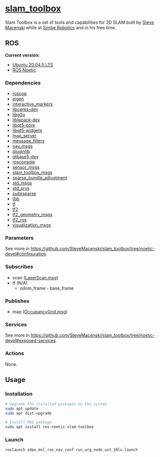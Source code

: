 # [slam_toolbox](https://wiki.ros.org/slam_toolbox)

Slam Toolbox is a set of tools and capabilities for 2D SLAM built by
[Steve Macenski](https://www.linkedin.com/in/steven-macenski-41a985101) while at
[Simbe Robotics](https://www.simberobotics.com/) and in his free time.

## ROS

**Current version:**

- [Ubuntu 20.04.5 LTS](https://releases.ubuntu.com/focal/)
- [ROS Noetic](https://wiki.ros.org/noetic)

### Dependencies

- [roscpp](https://wiki.ros.org/roscpp)
- [eigen](https://wiki.ros.org/eigen3)
- [interactive_markers](https://wiki.ros.org/interactive_markers)
- [libceres-dev](https://index.ros.org/d/libceres-dev)
- [libg2o](https://index.ros.org/d/libg2o)
- [liblapack-dev](https://index.ros.org/d/liblapack-dev/)
- [libqt5-core](https://index.ros.org/d/libqt5-core/)
- [libqt5-widgets](https://index.ros.org/d/libqt5-widgets/)
- [map_server](https://wiki.ros.org/map_server)
- [message_filters](https://wiki.ros.org/message_filters)
- [nav_msgs](https://wiki.ros.org/nav_msgs)
- [pluginlib](https://wiki.ros.org/pluginlib)
- [qtbase5-dev](https://index.ros.org/d/qtbase5-dev/)
- [rosconsole](https://wiki.ros.org/rosconsole)
- [sensor_msgs](https://wiki.ros.org/sensor_msgs)
- [slam_toolbox_msgs](https://github.com/SteveMacenski/slam_toolbox/tree/noetic-devel/slam_toolbox_msgs)
- [sparse_bundle_adjustment](https://github.com/ros-perception/sparse_bundle_adjustment)
- [std_msgs](https://wiki.ros.org/std_msgs)
- [std_srvs](https://wiki.ros.org/std_srvs)
- [suitesparse](https://wiki.ros.org/suitesparse)
- [tbb](https://index.ros.org/d/tbb/)
- [tf](https://wiki.ros.org/tf)
- [tf2](https://wiki.ros.org/tf2)
- [tf2_geometry_msgs](https://wiki.ros.org/tf2_geometry_msgs)
- [tf2_ros](https://wiki.ros.org/tf2_ros)
- [visualization_msgs](https://wiki.ros.org/visualization_msgs)

### Parameters

See more in
https://github.com/SteveMacenski/slam_toolbox/tree/noetic-devel#configuration.

### Subscribes

- scan
  ([LaserScan.msg](https://docs.ros.org/en/noetic/api/sensor_msgs/html/msg/LaserScan.html))
- tf (N/A)
  - odom_frame - base_frame

### Publishes

- map
  ([OccupancyGrid.msg](https://docs.ros.org/en/melodic/api/nav_msgs/html/msg/OccupancyGrid.html))

### Services

See more in
https://github.com/SteveMacenski/slam_toolbox/tree/noetic-devel#exposed-services.

### Actions

None.

## Usage

### Installation

```sh
# Upgrade the installed packages on the system
sudo apt update
sudo apt dist-upgrade

# Install ROS package
sudo apt install ros-noetic-slam-toolbox
```

### Launch

```sh
roslaunch sdpo_msl_ros_nav_conf run_urg_node_ust_10lx.launch
```
